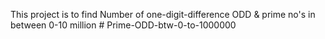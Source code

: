 This project is to find Number of one-digit-difference ODD & prime no's in between 0-10 million # Prime-ODD-btw-0-to-1000000
